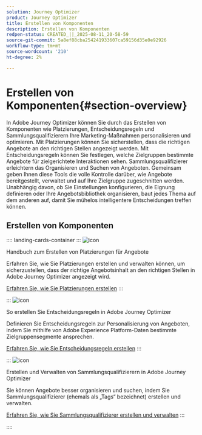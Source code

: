 ```yaml
---
solution: Journey Optimizer
product: Journey Optimizer
title: Erstellen von Komponenten
description: Erstellen von Komponenten
redpen-status: CREATED_||_2025-08-11_20-58-59
source-git-commit: 5a8ef88cba254241933607ca59156d35e0e92926
workflow-type: tm+mt
source-wordcount: '210'
ht-degree: 2%

---
```



# Erstellen von Komponenten{#section-overview}

In Adobe Journey Optimizer können Sie durch das Erstellen von Komponenten wie Platzierungen, Entscheidungsregeln und Sammlungsqualifizierern Ihre Marketing-Maßnahmen personalisieren und optimieren. Mit Platzierungen können Sie sicherstellen, dass die richtigen Angebote an den richtigen Stellen angezeigt werden. Mit Entscheidungsregeln können Sie festlegen, welche Zielgruppen bestimmte Angebote für zielgerichtete Interaktionen sehen. Sammlungsqualifizierer erleichtern das Organisieren und Suchen von Angeboten. Gemeinsam geben Ihnen diese Tools die volle Kontrolle darüber, wie Angebote bereitgestellt, verwaltet und auf Ihre Zielgruppe zugeschnitten werden. Unabhängig davon, ob Sie Einstellungen konfigurieren, die Eignung definieren oder Ihre Angebotsbibliothek organisieren, baut jedes Thema auf dem anderen auf, damit Sie mühelos intelligentere Entscheidungen treffen können.

## Erstellen von Komponenten

:::: landing-cards-container
:::
![icon](https://cdn.experienceleague.adobe.com/icons/list-check.svg?lang=de)

Handbuch zum Erstellen von Platzierungen für Angebote

Erfahren Sie, wie Sie Platzierungen erstellen und verwalten können, um sicherzustellen, dass der richtige Angebotsinhalt an den richtigen Stellen in Adobe Journey Optimizer angezeigt wird.

[Erfahren Sie, wie Sie Platzierungen erstellen](../using/offers/offer-library/creating-placements.md)
:::

:::
![icon](https://cdn.experienceleague.adobe.com/icons/bullseye.svg?lang=de)

So erstellen Sie Entscheidungsregeln in Adobe Journey Optimizer

Definieren Sie Entscheidungsregeln zur Personalisierung von Angeboten, indem Sie mithilfe von Adobe Experience Platform-Daten bestimmte Zielgruppensegmente ansprechen.

[Erfahren Sie, wie Sie Entscheidungsregeln erstellen](../using/offers/offer-library/creating-decision-rules.md)
:::

:::
![icon](https://cdn.experienceleague.adobe.com/icons/tags.svg?lang=de)

Erstellen und Verwalten von Sammlungsqualifizierern in Adobe Journey Optimizer

Sie können Angebote besser organisieren und suchen, indem Sie Sammlungsqualifizierer (ehemals als „Tags“ bezeichnet) erstellen und verwalten.

[Erfahren Sie, wie Sie Sammlungsqualifizierer erstellen und verwalten](../using/offers/offer-library/creating-tags.md)
:::

::::
